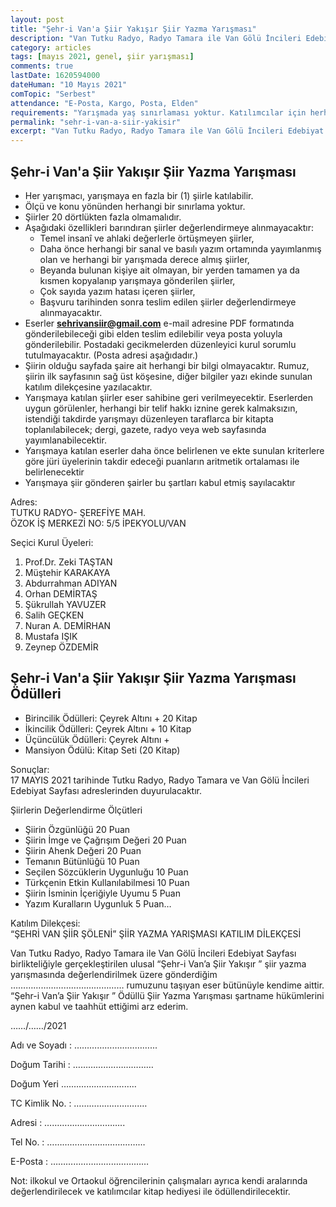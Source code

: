 ```yaml
---
layout: post
title: "Şehr-i Van'a Şiir Yakışır Şiir Yazma Yarışması"
description: "Van Tutku Radyo, Radyo Tamara ile Van Gölü İncileri Edebiyat Sayfası birlikteliğiyle gerçekleştirilen ulusal Şehr-İ Van'a Şiir Yakışır Şiir Yazma Yarışması düzenlenmektedir."
category: articles
tags: [mayıs 2021, genel, şiir yarışması]
comments: true
lastDate: 1620594000    
dateHuman: "10 Mayıs 2021"
comTopic: "Serbest"
attendance: "E-Posta, Kargo, Posta, Elden"
requirements: "Yarışmada yaş sınırlaması yoktur. Katılımcılar için herhangi bir şehir veya bölge sınırlaması yoktur. Yurt içi ve yurt dışından katılımlar mümkündür."
permalink: "sehr-i-van-a-siir-yakisir"
excerpt: "Van Tutku Radyo, Radyo Tamara ile Van Gölü İncileri Edebiyat Sayfası birlikteliğiyle gerçekleştirilen ulusal Şehr-İ Van'a Şiir Yakışır Şiir Yazma Yarışması düzenlenmektedir."
---
```


## Şehr-i Van'a Şiir Yakışır Şiir Yazma Yarışması
- Her yarışmacı, yarışmaya en fazla bir (1) şiirle katılabilir. 
- Ölçü ve konu yönünden herhangi bir sınırlama yoktur.
- Şiirler 20 dörtlükten fazla olmamalıdır.
- Aşağıdaki özellikleri barındıran şiirler değerlendirmeye alınmayacaktır:
    - Temel insanî ve ahlaki değerlerle örtüşmeyen şiirler,
    - Daha önce herhangi bir sanal ve basılı yazım ortamında yayımlanmış olan ve herhangi bir yarışmada derece almış şiirler,
    - Beyanda bulunan kişiye ait olmayan, bir yerden tamamen ya da kısmen kopyalanıp yarışmaya gönderilen şiirler,
    - Çok sayıda yazım hatası içeren şiirler,
    - Başvuru tarihinden sonra teslim edilen şiirler değerlendirmeye alınmayacaktır.
- Eserler **sehrivansiir@gmail.com** e-mail adresine PDF formatında gönderilebileceği gibi elden teslim edilebilir veya posta yoluyla gönderilebilir. Postadaki gecikmelerden düzenleyici kurul sorumlu tutulmayacaktır. (Posta adresi aşağıdadır.)
- Şiirin olduğu sayfada şaire ait herhangi bir bilgi olmayacaktır. Rumuz, şiirin ilk sayfasının sağ üst köşesine, diğer bilgiler yazı ekinde sunulan katılım dilekçesine yazılacaktır.
- Yarışmaya katılan şiirler eser sahibine geri verilmeyecektir. Eserlerden uygun görülenler, herhangi bir telif hakkı iznine gerek kalmaksızın, istendiği takdirde yarışmayı düzenleyen taraflarca bir kitapta toplanılabilecek; dergi, gazete, radyo veya web sayfasında yayımlanabilecektir.
- Yarışmaya katılan eserler daha önce belirlenen ve ekte sunulan kriterlere göre jüri üyelerinin takdir edeceği puanların aritmetik ortalaması ile belirlenecektir
- Yarışmaya şiir gönderen şairler bu şartları kabul etmiş sayılacaktır

Adres:  
TUTKU RADYO- ŞEREFİYE MAH.  
ÖZOK İŞ MERKEZİ NO: 5/5 İPEKYOLU/VAN  

Seçici Kurul Üyeleri:  
1. Prof.Dr. Zeki TAŞTAN 
2. Müştehir KARAKAYA 
3. Abdurrahman ADIYAN
4. Orhan DEMİRTAŞ 
5. Şükrullah YAVUZER 
6. Salih GEÇKEN 
7. Nuran A. DEMİRHAN 
8. Mustafa IŞIK 
9. Zeynep ÖZDEMİR 

## Şehr-i Van'a Şiir Yakışır Şiir Yazma Yarışması Ödülleri 
- Birincilik Ödülleri: Çeyrek Altını + 20 Kitap 
- İkincilik Ödülleri: Çeyrek Altını + 10 Kitap 
- Üçüncülük Ödülleri: Çeyrek Altını + 
- Mansiyon Ödülü: Kitap Seti (20 Kitap)

Sonuçlar:  
17 MAYIS 2021 tarihinde Tutku Radyo, Radyo Tamara ve Van Gölü İncileri Edebiyat Sayfası adreslerinden duyurulacaktır.

Şiirlerin Değerlendirme Ölçütleri  
- Şiirin Özgünlüğü  20 Puan
- Şiirin İmge ve Çağrışım Değeri  20 Puan
- Şiirin Ahenk Değeri  20 Puan
- Temanın Bütünlüğü  10 Puan
- Seçilen Sözcüklerin Uygunluğu  10 Puan
- Türkçenin Etkin Kullanılabilmesi  10 Puan
- Şiirin İsminin İçeriğiyle Uyumu  5 Puan
- Yazım Kuralların Uygunluk 5 Puan…

Katılım Dilekçesi:  
“ŞEHRİ VAN ŞİİR ŞÖLENİ” ŞİİR YAZMA YARIŞMASI KATILIM DİLEKÇESİ  
  
Van Tutku Radyo, Radyo Tamara ile Van Gölü İncileri Edebiyat Sayfası birlikteliğiyle gerçekleştirilen ulusal “Şehr-i Van’a Şiir Yakışır ” şiir yazma yarışmasında değerlendirilmek üzere gönderdiğim ……………………………………… rumuzunu taşıyan eser bütünüyle kendime aittir.  
“Şehr-i Van’a Şiir Yakışır ” Ödüllü Şiir Yazma Yarışması şartname hükümlerini aynen kabul ve taahhüt ettiğimi arz ederim.  
  
……/……/2021  
  
Adı ve Soyadı : …………………………...  
  
Doğum Tarihi : ……………..……………  
  
Doğum Yeri ….……………………..  
  
TC Kimlik No. : ………………….….…  
  
Adresi : …………………………..  
  
Tel No. : …………………………………  
  
E-Posta : …………………………………  
  
Not: ilkokul ve Ortaokul öğrencilerinin çalışmaları ayrıca kendi aralarında değerlendirilecek ve katılımcılar kitap hediyesi ile ödüllendirilecektir.  
